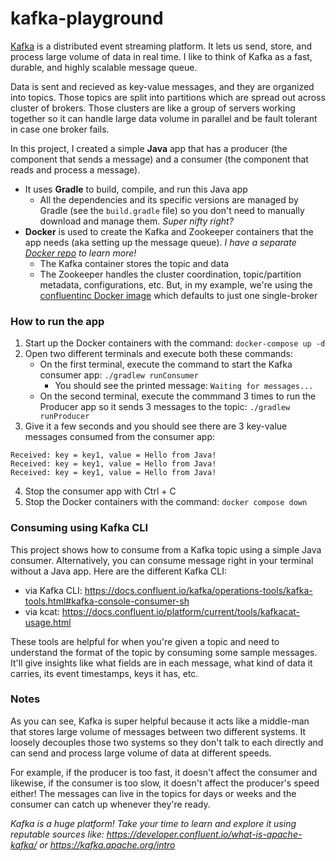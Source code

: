 # kafka-playground

[Kafka](https://kafka.apache.org) is a distributed event streaming platform. It lets us send, store, and process large volume of data in real time. I like to think of Kafka as a fast, durable, and highly scalable message queue.

Data is sent and recieved as key-value messages, and they are organized into topics. Those topics are split into partitions which are spread out across cluster of brokers. Those clusters are like a group of servers working together so it can handle large data volume in parallel and be fault tolerant in case one broker fails.

In this project, I created a simple **Java** app that has a producer (the component that sends a message) and a consumer (the component that reads and process a message). 
  * It uses **Gradle** to build, compile, and run this Java app
      * All the dependencies and its specific versions are managed by Gradle (see the `build.gradle` file) so you don't need to manually download and manage them. _Super nifty right?_
  * **Docker** is used to create the Kafka and Zookeeper containers that the app needs (aka setting up the message queue). _I have a separate [Docker repo](https://github.com/mai-thao/docker-playground) to learn more!_
      * The Kafka container stores the topic and data
      * The Zookeeper handles the cluster coordination, topic/partition metadata, configurations, etc. But, in my example, we're using the [confluentinc Docker image](https://hub.docker.com/r/confluentinc/cp-kafka) which defaults to just one single-broker

### How to run the app
1) Start up the Docker containers with the command: `docker-compose up -d`
2) Open two different terminals and execute both these commands:
    * On the first terminal, execute the command to start the Kafka consumer app: `./gradlew runConsumer`
       * You should see the printed message: `Waiting for messages...` 
    * On the second terminal, execute the commmand 3 times to run the Producer app so it sends 3 messages to the topic: `./gradlew runProducer`
3) Give it a few seconds and you should see there are 3 key-value messages consumed from the consumer app:
```
Received: key = key1, value = Hello from Java!
Received: key = key1, value = Hello from Java!
Received: key = key1, value = Hello from Java!
```
4) Stop the consumer app with Ctrl + C
5) Stop the Docker containers with the command: `docker compose down`

### Consuming using Kafka CLI
This project shows how to consume from a Kafka topic using a simple Java consumer. Alternatively, you can consume message right in your terminal without a Java app. Here are the different Kafka CLI:
* via Kafka CLI: https://docs.confluent.io/kafka/operations-tools/kafka-tools.html#kafka-console-consumer-sh
* via kcat: https://docs.confluent.io/platform/current/tools/kafkacat-usage.html

These tools are helpful for when you're given a topic and need to understand the format of the topic by consuming some sample messages. It'll give insights like what fields are in each message, what kind of data it carries, its event timestamps, keys it has, etc. 

### Notes

As you can see, Kafka is super helpful because it acts like a middle-man that stores large volume of messages between two different systems. It loosely decouples those two systems so they don't talk to each directly and can send and process large volume of data at different speeds. 

For example, if the producer is too fast, it doesn't affect the consumer and likewise, if the consumer is too slow, it doesn't affect the producer's speed either! The messages can live in the topics for days or weeks and the consumer can catch up whenever they're ready.

_Kafka is a huge platform! Take your time to learn and explore it using reputable sources like: https://developer.confluent.io/what-is-apache-kafka/ or https://kafka.apache.org/intro_
